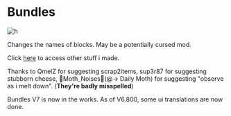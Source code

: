 # Bundles
![h](https://github.com/SMOLKEYS/bundles/blob/master/PicsArt_01-07-07.36.18.jpg)

Changes the names of blocks.
May be a potentially cursed mod.


Click [here](https://github.com/SMOLKEYS) to access other stuff i made.


Thanks to QmelZ for suggesting scrap2items,
sup3r87 for suggesting stubborn cheese,
🦋Moth_Noises🦋(@-> Daily Moth) for suggesting "observe as i melt down".
(**They're badly misspelled**)


Bundles V7 is now in the works. As of V6.800, some ui translations are now done.
